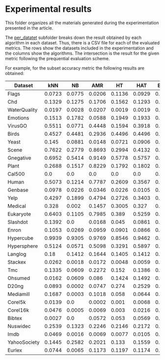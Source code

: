 # Experimental results

This folder organizes all the materials generated during the experimentation presented in the article.

The [per_datatet](https://github.com/aestebant/mlhat/blob/main/results/per_dataset)  subfolder breaks down the result obtained by each algorithm in each dataset. Thus, there is a CSV file for each of the evaluated metrics. The rows show the datasets included in the experimentation and the columns show the algorithms. The intersection is the result for the given metric following the prequential evaluation scheme.

For example, for the subset accuracy metric the following results are obtained:

| Dataset      | kNN    | NB     | AMR    | HT     | HAT    | EFDT   | SGT    | MT     | OBA    | OBOA   | ARF    | AMF    | MLHT   | MLHTPS | iSOUPT | MLHAT  |
|--------------|--------|--------|--------|--------|--------|--------|--------|--------|--------|--------|--------|--------|--------|--------|--------|--------|
| Flags        | 0.0723 | 0.0775 | 0.0206 | 0.1136 | 0.0929 | 0.1136 | 0.0103 | 0.031  | 0.0258 | 0.031  | 0.1238 | 0.0723 | 0.129  | 0.0259 | 0.0206 | 0.0361 |
| Chd          | 0.1329 | 0.1275 | 0.1706 | 0.1562 | 0.1293 | 0.1562 | 0.0719 | 0.1185 | 0.1778 | 0.1742 | 0.1096 | 0.1311 | 0.1437 | 0.1239 | 0.1652 | 0.1778 |
| WaterQuality | 0.0197 | 0.0028 | 0.0207 | 0.0019 | 0.0019 | 0.0056 | 0.0075 | 0.0038 | 0.0197 | 0.0207 | 0.0207 | 0.0207 | 0.0085 | 0.0038 | 0.0207 | 0.0197 |
| Emotions     | 0.1513 | 0.1782 | 0.0588 | 0.1949 | 0.1933 | 0.1815 | 0.0421 | 0.0017 | 0.0622 | 0.0639 | 0.1899 | 0.1025 | 0.1244 | 0.2219 | 0.0588 | 0.0857 |
| VirusGO      | 0.5511 | 0.0771 | 0.4448 | 0.1594 | 0.3918 | 0.1594 | 0.034  | 0.3138 | 0.4254 | 0.435  | 0.2947 | 0.7298 | 0.2561 | 0.1303 | 0.4302 | 0.4591 |
| Birds        | 0.4527 | 0.4481 | 0.2936 | 0.4496 | 0.4496 | 0.4543 | 0.3045 | 0.4512 | 0.3971 | 0.3492 | 0.4651 | 0.4373 | 0.4527 | 0.4512 | 0.2998 | 0.3523 |
| Yeast        | 0.145  | 0.0881 | 0.0148 | 0.0721 | 0.0906 | 0.0572 | 0.0103 | 0.0144 | 0.0152 | 0.0152 | 0.0708 | 0.0148 | 0.089  | 0.1853 | 0.035  | 0.0503 |
| Scene        | 0.7622 | 0.2779 | 0.8693 | 0.2994 | 0.4132 | 0.5736 | 0.1195 | 0.4999 | 0.8668 | 0.8664 | 0.7362 | 0.7535 | 0.1658 | 0.5223 | 0.8333 | 0.8999 |
| Gnegative    | 0.6952 | 0.5414 | 0.9149 | 0.5778 | 0.5757 | 0.5793 | 0.1301 | 0.6201 | 0.9149 | 0.9142 | 0.6923 | 0.814  | 0.3804 | 0.6051 | 0.917  | 0.9299 |
| Plant        | 0.2688 | 0.1517 | 0.8229 | 0.1792 | 0.1802 | 0.2555 | 0.0132 | 0.3268 | 0.8046 | 0.8015 | 0.3798 | 0.5518 | 0.2789 | 0.1425 | 0.8229 | 0.8087 |
| Cal500       | 0.0    | 0.0    | 0.0    | 0.0    | 0.0    | 0.0    | 0.0    | 0.0    | 0.0    | 0.0    | 0.0    | 0.0    | 0.0    | 0.0    | 0.0    | 0.0    |
| Human        | 0.5073 | 0.1214 | 0.7787 | 0.2609 | 0.3567 | 0.2839 | 0.0173 | 0.1554 | 0.7765 | 0.779  | 0.5733 | 0.3711 | 0.2285 | 0.1426 | 0.7489 | 0.7675 |
| Genbase      | 0.0978 | 0.0226 | 0.0346 | 0.0226 | 0.0105 | 0.0226 | 0.0    | 0.0226 | 0.0542 | 0.0346 | 0.0241 | 0.0226 | 0.2498 | 0.0241 | 0.0346 | 0.0271 |
| Yelp         | 0.4297 | 0.1899 | 0.4794 | 0.2726 | 0.3403 | 0.4023 | 0.1926 | 0.2074 | 0.5427 | 0.5531 | 0.5521 | 0.3703 | 0.2453 | 0.1719 | 0.5148 | 0.6258 |
| Medical      | 0.328  | 0.002  | 0.1457 | 0.3005 | 0.327  | 0.4289 | 0.0    | 0.1447 | 0.0825 | 0.0805 | 0.0937 | 0.3545 | 0.1568 | 0.002  | 0.1518 | 0.2221 |
| Eukaryote    | 0.6403 | 0.1105 | 0.7985 | 0.389  | 0.5259 | 0.4818 | 0.0215 | 0.2749 | 0.8131 | 0.8106 | 0.6953 | 0.49   | 0.2018 | 0.1304 | 0.7841 | 0.8104 |
| Slashdot     | 0.1392 | 0.0    | 0.0168 | 0.045  | 0.0861 | 0.1189 | 0.0    | 0.0066 | 0.0068 | 0.0053 | 0.0761 | 0.1595 | 0.14   | 0.0055 | 0.0426 | 0.0739 |
| Enron        | 0.1053 | 0.0269 | 0.0959 | 0.0901 | 0.0866 | 0.0719 | 0.0    | 0.0643 | 0.0994 | 0.1006 | 0.076  | 0.0714 | 0.1123 | 0.0614 | 0.0948 | 0.1059 |
| Hypercube    | 0.9939 | 0.9305 | 0.9769 | 0.8546 | 0.9462 | 0.8876 | 0.0006 | 0.9942 | 0.9855 | 0.9865 | 0.9926 | 0.9945 | 0.7854 | 0.8061 | 0.9007 | 0.9701 |
| Hypersphere  | 0.5124 | 0.0571 | 0.5098 | 0.3291 | 0.5897 | 0.483  | 0.0041 | 0.081  | 0.5387 | 0.5412 | 0.5607 | 0.1076 | 0.2885 | 0.2654 | 0.3069 | 0.6032 |
| Langlog      | 0.18   | 0.1412 | 0.1644 | 0.1405 | 0.1412 | 0.1739 | 0.0    | 0.1398 | 0.1541 | 0.1569 | 0.1364 | 0.1398 | 0.1371 | 0.165  | 0.1644 | 0.1773 |
| Stackex      | 0.0262 | 0.0018 | 0.0172 | 0.0048 | 0.0059 | 0.025  | 0.0012 | 0.003  | 0.0208 | 0.0196 | 0.003  | 0.0042 | 0.0267 | 0.0018 | 0.0244 | 0.0267 |
| Tmc          | 0.1335 | 0.0609 | 0.2272 | 0.152  | 0.1386 | 0.0958 | 0.0914 | 0.1042 | 0.2474 | 0.2422 | 0.1575 | 0.1373 | 0.0861 | 0.1546 | 0.2299 | 0.2721 |
| Ohsumed      | 0.0162 | 0.0609 | 0.086  | 0.1424 | 0.1492 | 0.1068 | 0.0728 | 0.0098 | 0.1047 | 0.1009 | 0.0582 | 0.0029 | 0.0836 | 0.1664 | 0.1032 | 0.1584 |
| D20ng        | 0.0893 | 0.0002 | 0.0747 | 0.274  | 0.2529 | 0.2801 | 0.1106 | 0.0638 | 0.197  | 0.1768 | 0.1042 | 0.0653 | 0.0825 | 0.2533 | 0.1562 | 0.3613 |
| Mediamill    | 0.1687 | 0.0003 | 0.1018 | 0.058  | 0.0644 | 0.0463 | 0.0293 | 0.0483 | 0.1099 | 0.1099 | 0.1263 | 0.0864 | 0.0534 | 0.0236 | 0.0782 | 0.1546 |
| Corel5k      | 0.0139 | 0.0    | 0.0002 | 0.001  | 0.0068 | 0.0028 | 0.0    | 0.0044 | 0.0    | 0.0002 | 0.0251 | 0.0123 | 0.0094 | 0.0    | 0.0    | 0.0034 |
| Corel16k     | 0.0476 | 0.0005 | 0.0069 | 0.003  | 0.0216 | 0.0119 | 0.0004 | 0.0093 | 0.0016 | 0.0012 | 0.0783 | 0.0199 | 0.0176 | 0.0057 | 0.0023 | 0.0225 |
| Bibtex       | 0.0027 | 0.0    | 0.0572 | 0.053  | 0.0569 | 0.0357 | 0.032  | 0.0521 | 0.0588 | 0.0587 | 0.046  | 0.0437 | 0.063  | 0.0435 | 0.0667 | 0.0933 |
| Nuswidec     | 0.2539 | 0.1323 | 0.2246 | 0.2146 | 0.2172 | 0.117  |        | 0.221  | 0.2292 | 0.229  | 0.2476 |        | 0.2224 | 0.2061 | 0.2231 | 0.2788 |
| Imdb         | 0.0469 | 0.0016 | 0.0069 | 0.0077 | 0.0105 | 0.0156 | 0.0005 | 0.0    | 0.0158 | 0.0171 | 0.0089 |        | 0.1097 | 0.0011 | 0.0107 | 0.0358 |
| YahooSociety | 0.1445 | 0.2582 | 0.2021 | 0.133  | 0.1559 | 0.1232 |        |        | 0.285  | 0.2639 | 0.1595 |        | 0.2805 | 0.0132 | 0.24   | 0.2879 |
| Eurlex       | 0.0744 | 0.0065 | 0.1173 | 0.1197 | 0.1174 | 0.0494 | 0.0026 | 0.0226 | 0.2502 | 0.2156 | 0.1168 |        | 0.0574 | 0.0092 | 0.1997 | 0.2441 |
